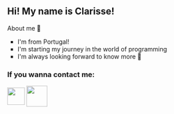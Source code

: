 ## Hi! My name is Clarisse!
<p>About me &#x1F30C; </p>
<ul type="square">
  <li> I'm from Portugal! </li>
  <li> I'm starting my journey in the world of programming </li> 
  <li> I'm always looking forward to know more &#x1F9E0;  </li>
 </ul>

### If you wanna contact me: 
<a href="https://www.instagram.com/clrs.a.s/?hl=pt"><img align="center" src="https://logodownload.org/wp-content/uploads/2017/04/instagram-logo-3.png" width="40" height="40"></a>
<a href="mailto:clarisse.escola1106@gmail.com"><img align="center" src="https://luna1.co/8b74d3.png" width="48"></a>

<!--
**clarissesousa/clarissesousa** is a ✨ _special_ ✨ repository because its `README.md` (this file) appears on your GitHub profile.

Here are some ideas to get you started:

- 🔭 I’m currently working on ...
- 🌱 I’m currently learning ...
- 👯 I’m looking to collaborate on ...
- 🤔 I’m looking for help with ...
- 💬 Ask me about ...
- 📫 How to reach me: ...
- 😄 Pronouns: ...
- ⚡ Fun fact: ...
-->
